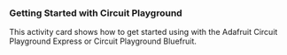### Getting Started with Circuit Playground

This activity card shows how to get started using with the Adafruit Circuit Playground Express
or Circuit Playground Bluefruit.
